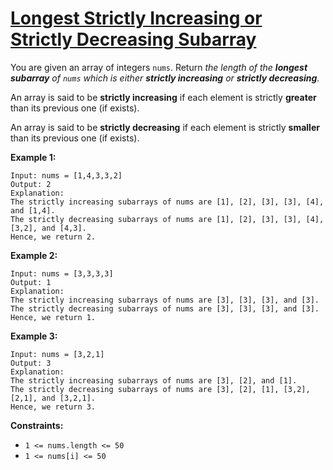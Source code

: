 [Longest Strictly Increasing or Strictly Decreasing Subarray](https://leetcode.com/problems/longest-strictly-increasing-or-strictly-decreasing-subarray)
===
You are given an array of integers `nums`. Return _the length of the **longest subarray** of `nums` which is
either **strictly increasing** or **strictly decreasing**._

An array is said to be **strictly increasing** if each element is strictly **greater** than its previous one (if exists).

An array is said to be **strictly decreasing** if each element is strictly **smaller** than its previous one (if exists).

**Example 1:**

```text
Input: nums = [1,4,3,3,2]
Output: 2
Explanation:
The strictly increasing subarrays of nums are [1], [2], [3], [3], [4], and [1,4].
The strictly decreasing subarrays of nums are [1], [2], [3], [3], [4], [3,2], and [4,3].
Hence, we return 2.
```

**Example 2:**

```text
Input: nums = [3,3,3,3]
Output: 1
Explanation:
The strictly increasing subarrays of nums are [3], [3], [3], and [3].
The strictly decreasing subarrays of nums are [3], [3], [3], and [3].
Hence, we return 1.
```

**Example 3:**

```text
Input: nums = [3,2,1]
Output: 3
Explanation:
The strictly increasing subarrays of nums are [3], [2], and [1].
The strictly decreasing subarrays of nums are [3], [2], [1], [3,2], [2,1], and [3,2,1].
Hence, we return 3.
```

**Constraints:**

* `1 <= nums.length <= 50`
* `1 <= nums[i] <= 50`
